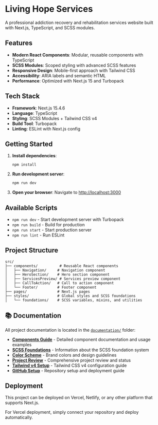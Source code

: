 # Living Hope Services

A professional addiction recovery and rehabilitation services website built with Next.js, TypeScript, and SCSS modules.

## Features

- **Modern React Components**: Modular, reusable components with TypeScript
- **SCSS Modules**: Scoped styling with advanced SCSS features
- **Responsive Design**: Mobile-first approach with Tailwind CSS
- **Accessibility**: ARIA labels and semantic HTML
- **Performance**: Optimized with Next.js 15 and Turbopack

## Tech Stack

- **Framework**: Next.js 15.4.6
- **Language**: TypeScript
- **Styling**: SCSS Modules + Tailwind CSS v4
- **Build Tool**: Turbopack
- **Linting**: ESLint with Next.js config

## Getting Started

1. **Install dependencies**:
   ```bash
   npm install
   ```

2. **Run development server**:
   ```bash
   npm run dev
   ```

3. **Open your browser**:
   Navigate to [http://localhost:3000](http://localhost:3000)

## Available Scripts

- `npm run dev` - Start development server with Turbopack
- `npm run build` - Build for production
- `npm run start` - Start production server
- `npm run lint` - Run ESLint

## Project Structure

```
src/
├── components/          # Reusable React components
│   ├── Navigation/     # Navigation component
│   ├── HeroSection/    # Hero section component
│   ├── ServicesPreview/ # Services preview component
│   ├── CallToAction/   # Call to action component
│   └── Footer/         # Footer component
├── pages/              # Next.js pages
├── styles/             # Global styles and SCSS foundations
│   └── foundations/    # SCSS variables, mixins, and utilities
```

## 📚 Documentation

All project documentation is located in the [`documentation/`](./documentation/) folder:

- **[Components Guide](./documentation/COMPONENTS.md)** - Detailed component documentation and usage examples
- **[SCSS Foundations](./documentation/SCSS_CLEANUP.md)** - Information about the SCSS foundation system
- **[Color Scheme](./documentation/COLOR_SCHEME.md)** - Brand colors and design guidelines
- **[Project Review](./documentation/PROJECT_REVIEW.md)** - Comprehensive project review and status
- **[Tailwind v4 Setup](./documentation/TAILWIND_V4_SETUP.md)** - Tailwind CSS v4 configuration guide
- **[GitHub Setup](./documentation/GITHUB_SETUP.md)** - Repository setup and deployment guide

## Deployment

This project can be deployed on Vercel, Netlify, or any other platform that supports Next.js.

For Vercel deployment, simply connect your repository and deploy automatically.
